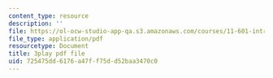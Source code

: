 ```yaml
---
content_type: resource
description: ''
file: https://ol-ocw-studio-app-qa.s3.amazonaws.com/courses/11-601-introduction-to-environmental-policy-and-planning-fall-2016/725475dd6176a47ff75dd52baa3470c0_QNchkFi-VrE.pdf
file_type: application/pdf
resourcetype: Document
title: 3play pdf file
uid: 725475dd-6176-a47f-f75d-d52baa3470c0
---
```

